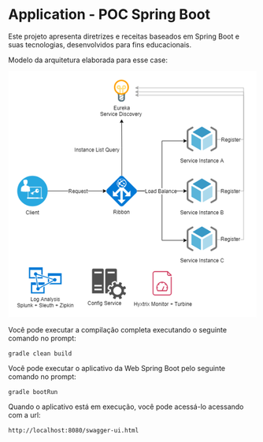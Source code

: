 #  Application - POC Spring Boot

Este projeto apresenta diretrizes e receitas baseados em Spring Boot e suas tecnologias, desenvolvidos para fins educacionais.

Modelo da arquitetura elaborada para esse case:

![alt text](arquitetura-micro-service.png "Modelo da arquitetura")

Você pode executar a compilação completa executando o seguinte comando no prompt:

    gradle clean build

Você pode executar o aplicativo da Web Spring Boot pelo seguinte comando no prompt:

    gradle bootRun
    
Quando o aplicativo está em execução, você pode acessá-lo acessando com a url:

    http://localhost:8080/swagger-ui.html
